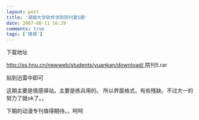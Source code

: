 ```yaml
---
layout: post
title: '湖南大学软件学院院刊第5期'
date: 2007-06-11 16:29
comments: true
tags: ['情感']
---
```


下载地址

[ http://ss.hnu.cn/newweb/students/yuankan/download/
](http://ss.hnu.cn/newweb/students/yuankan/download/) 院刊5.rar

贴到迅雷中即可

这期主要是情感驿站。主要是练兵用的。 所以界面格式。有些残缺。不过大一的努力了就ok了。。

下期的动漫专刊值得期待。。呵呵

